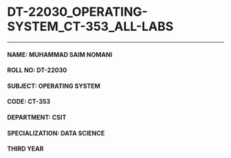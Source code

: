 # **DT-22030_OPERATING-SYSTEM_CT-353_ALL-LABS**

---

#### **NAME: MUHAMMAD SAIM NOMANI**
#### **ROLL NO: DT-22030**
#### **SUBJECT: OPERATING SYSTEM**
#### **CODE: CT-353**
#### **DEPARTMENT: CSIT**
#### **SPECIALIZATION: DATA SCIENCE**
#### **THIRD YEAR**
